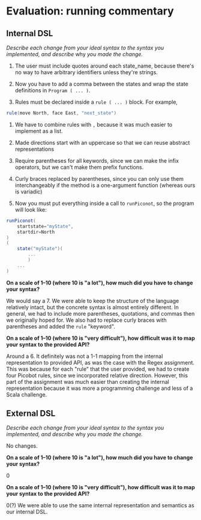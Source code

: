 # Evaluation: running commentary

## Internal DSL

_Describe each change from your ideal syntax to the syntax you implemented, and
describe_ why _you made the change._

1. The user must include quotes around each state_name, because there's no way to have arbitrary identifiers unless they're strings.

1. Now you have to add a comma between the states and wrap the state definitions in `Program ( ... )`.

1. Rules must be declared inside a `rule ( ... )` block. For example,
```scala
rule(move North, face East, "next_state")
```

1. We have to combine rules with `,` because it was much easier to implement as a list.

1. Made directions start with an uppercase so that we can reuse abstract representations

1. Require parentheses for all keywords, since we can make the infix operators, but we can't make them prefix functions.

1. Curly braces replaced by parentheses, since you can only use them interchangeably if the method is a one-argument function (whereas ours is variadic)

1. Now you must put everything inside a call to `runPiconot`, so the program will look like:

```scala
runPiconot(
    startstate="myState",
    startdir=North
)
(
    state("myState")(
        ...
        )
    ...
)
```

**On a scale of 1–10 (where 10 is "a lot"), how much did you have to change your syntax?**

We would say a 7.  We were able to keep the structure of the language relatively intact, but the concrete syntax is almost entirely different.  In general, we had to include more parentheses, quotations, and commas then we originally hoped for.  We also had to replace curly braces with parentheses and added the `rule` "keyword".

**On a scale of 1–10 (where 10 is "very difficult"), how difficult was it to map your syntax to the provided API?**

Around a 6.  It definitely was not a 1-1 mapping from the internal representation to provided API, as was the case with the Regex assignment.  This was because for each "rule" that the user provided, we had to create four Picobot rules, since we incorporated relative direction.  However, this part of the assignment was much easier than creating the internal representation because it was more a programming challenge and less of a Scala challenge.

## External DSL

_Describe each change from your ideal syntax to the syntax you implemented, and
describe_ why _you made the change._

No changes.

**On a scale of 1–10 (where 10 is "a lot"), how much did you have to change your syntax?**

0

**On a scale of 1–10 (where 10 is "very difficult"), how difficult was it to map your syntax to the provided API?**

0(?) We were able to use the same internal representation and semantics as our
internal DSL.
